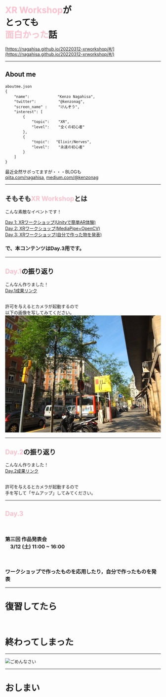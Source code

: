 <style type="text/css">
  .reveal h1,
  .reveal h2,
  .reveal h3,
  .reveal h4,
  .reveal h5,
  .reveal h6 {
    text-transform: none;
  }
</style>
# <span style="color:pink">XR Workshop</span>が<br>とっても<br><span style="color:pink">面白かった</span>話

[https://nagahisa.github.io/20220312-xrworkshop/#/](https://nagahisa.github.io/20220312-xrworkshop/#/)

---

## About me

```json: aboutme
aboutme.json
{ 
    "name":　           "Kenzo Nagahisa",
    "twitter":          "@kenzonag",
    "screen_name" :     "けんぞう",
    "interest": [
        {
            "topic":    "XR",
            "level":    "全くの初心者"
        },
        {
            "topic":   "Elixir/Nerves",
            "level":    "永遠の初心者"
        }
    ] 
}
```

最近全然サボってますが・・・BLOGも　<br>
[qiita.com/nagahisa](https://qiita.com/nagahisa),
[medium.com/@kenzonag](https://medium.com/@kenzonag)

---

## そもそも<span style="color:pink">XR Workshop</span>とは

こんな素敵なイベントです！<br>

[Day 1: XRワークショップ(Unityで簡単AR体験)](https://xr-fukuoka.connpass.com/event/240040/) <br>
[Day 2: XRワークショップ(MediaPipe+OpenCV)](https://xr-fukuoka.connpass.com/event/240042/)
<br>
[Day 3: XRワークショップ(自分で作った物を発表)](https://xr-fukuoka.connpass.com/event/240117/)
<br>

### で、本コンテンツはDay.3用です。

---

## <span style="color:pink">Day.1</span>の振り返り

こんなん作りました！<br>
[Day.1成果リンク](https://webxr.run/wx2g34VNEvNG9)

<br>
許可を与えるとカメラが起動するので<br>
以下の画像を写してみてください。<br>
<img src="img/marker.jpg" alt="マーカー画像">

---

## <span style="color:pink">Day.2</span>の振り返り

こんなん作りました！<br>
[Day.2成果リンク](https://kenzo-lightsaber.glitch.me/)

<br>
許可を与えるとカメラが起動するので<br>
手を写して「サムアップ」してみてください。

---

## <span style="color:pink">Day.3</span>

<br>

### 第三回 作品発表会<br>　3/12 (土) 11:00 ~ 16:00
<br>

### ワークショップで作ったものを応用したり，自分で作ったものを発表 

---

# 復習してたら
<br>

# 終わってしまった


---


![ごめんなさい](https://3.bp.blogspot.com/-UF8a7hVdvYw/WaPvo0NDO0I/AAAAAAABGN8/dPI6ACY2_rUy9yY8M_X4anI826RPMMsyQCLcBGAs/s800/dogeza_ojiisan.png)

---

# おしまい　
